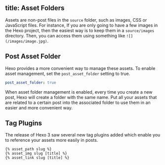 title: Asset Folders
---
Assets are non-post files in the `source` folder, such as images, CSS or JavaScript files. For instance, If you are only going to have a few images in the Hexo project, then the easiest way is to keep them in a `source/images` directory. Then, you can access them using something like `![](/images/image.jpg)`.

## Post Asset Folder
Hexo provides a more convenient way to manage these assets. To enable asset management, set the `post_asset_folder` setting to true.

``` yaml
post_asset_folder: true
```

When asset folder management is enabled, every time you create a new post, Hexo will create a folder with the same name. Put all your assets that are related to a certain post into the associated folder to use them in an easier and more convenient way.

## Tag Plugins

The release of Hexo 3 saw several new tag plugins added which enable you to reference your assets more easily in posts.

```
{% asset_path slug %}
{% asset_img slug [title] %}
{% asset_link slug [title] %}
```
